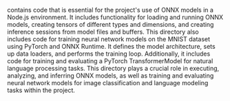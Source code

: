 contains code that is essential for the project's use of ONNX models in a Node.js environment. It includes functionality for loading and running ONNX models, creating tensors of different types and dimensions, and creating inference sessions from model files and buffers. This directory also includes code for training neural network models on the MNIST dataset using PyTorch and ONNX Runtime. It defines the model architecture, sets up data loaders, and performs the training loop. Additionally, it includes code for training and evaluating a PyTorch TransformerModel for natural language processing tasks. This directory plays a crucial role in executing, analyzing, and inferring ONNX models, as well as training and evaluating neural network models for image classification and language modeling tasks within the project.